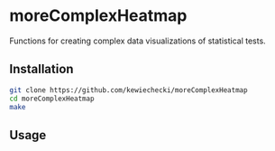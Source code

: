 # moreComplexHeatmap
Functions for creating complex data visualizations of statistical tests.
## Installation

```bash
git clone https://github.com/kewiechecki/moreComplexHeatmap
cd moreComplexHeatmap
make
```

## Usage

```R

```